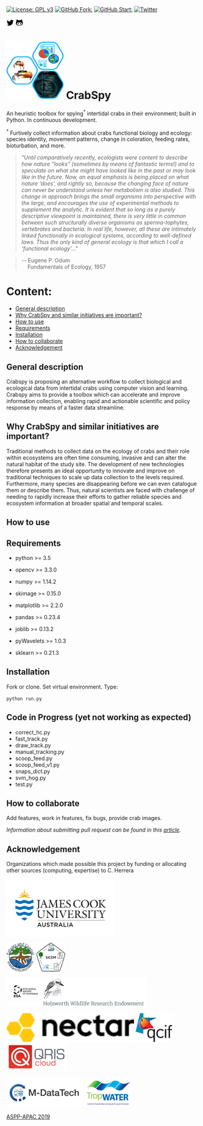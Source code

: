 [![License: GPL v3](https://img.shields.io/badge/License-GPLv3-blue.svg)](https://www.gnu.org/licenses/gpl-3.0)
[![GitHub Fork: ](https://img.shields.io/github/forks/CexyNature/Crabspy?label=Fork&style=social)](https://github.com/CexyNature/Crabspy)
[![GitHub Start: ](https://img.shields.io/github/forks/CexyNature/Crabspy?label=Starts&style=social)](https://github.com/CexyNature/Crabspy)
[![Twitter](https://img.shields.io/twitter/follow/CexyNature?style=social)](https://twitter.com/cexynature?lang=en)

<!-- Created by Cesar Herrera -->
[![alt text][1.2]][1]
[![alt text][2.2]][2]
<!-- icons without padding -->
[1.2]: images/logos/twittericon2.png (icon without padding)
[2.2]: images/logos/githubicon2.png (github icon without padding)
<!-- links to accounts -->
[1]: http://www.twitter.com/CexyNature
[2]: http://www.github.com/CexyNature
<!-- End -->

<img src="images/logos/pseudo_logo.jpg" width="150" height="150"> CrabSpy
==========

An heuristic toolbox for spying<sup>*</sup> intertidal crabs in their environment; built in Python. In continuous development.

<sup>*</sup> Furtively collect information about crabs functional biology and ecology: species identity, movement patterns, change in coloration, feeding rates, bioturbation, and more. 


> *"Until comparatively recently, ecologists were content to describe how nature “looks” (sometimes by means of fantastic
 terms!) and to speculate on what she might have looked like in the past or may look like in the future. 
 Now, an equal emphasis is being placed on what nature ‘does’, and rightly so, because the changing face 
 of nature can never be understood unless her metabolism is also studied. This change in approach brings 
 the small organisms into perspective with the large, and encourages the use of experimental methods to 
 supplement the analytic. It is evident that so long as a purely descriptive viewpoint is maintained, 
 there is very little in common between such structurally diverse organisms as sperma-tophytes, 
 vertebrates and bacteria. In real life, however, all these are intimately linked functionally in 
 ecological systems, according to well-defined laws. Thus the only kind of general ecology is that which
 I call a ‘functional ecology’..."*

> -- Eugene P. Odum <br>
> &nbsp;&nbsp;&nbsp; Fundamentals of Ecology, 1957

# Content:

- [General description](#General-description)
- [Why CrabSpy and similar initiatives are important?](#Why-CrabSpy-and-similar-initiatives-are-important?)
- [How to use](#How-to-use)
- [Requirements](#Requirements)
- [Installation](#Installation)
- [How to collaborate](#How-to-collaborate)
- [Acknowledgement](#Acknowledgement)

## General description

Crabspy is proposing an alternative workflow to collect biological and ecological data from intertidal crabs using computer vision and learning. Crabspy aims to provide a toolbox which can accelerate and improve information collection, enabling rapid and actionable scientific and policy response by means of a faster data streamline.


## Why CrabSpy and similar initiatives are important?

Traditional methods to collect data on the ecology of crabs and their role within ecosystems are often time consuming, invasive and can alter the natural habitat of the study site. The development of new technologies therefore presents an ideal opportunity to innovate and improve on traditional techniques to scale up data collection to the levels required.
Furthermore, many species are disappearing before we can even catalogue them or describe them. Thus, natural scientists are faced with challenge of needing to rapidly increase their efforts to gather reliable species and ecosystem information at broader spatial and temporal scales.

## How to use



## Requirements

- python >= 3.5

- opencv >= 3.3.0

- numpy >= 1.14.2

- skimage >= 0.15.0

- matplotlib >= 2.2.0

- pandas >= 0.23.4

- joblib >= 0.13.2

- pyWavelets >= 1.0.3

- sklearn >= 0.21.3

## Installation

Fork or clone. Set virtual environment. Type:
```
python run.py
```

## Code in Progress (yet not working as expected)

- correct_hc.py
- fast_track.py
- draw_track.py
- manual_tracking.py
- scoop_feed.py
- scoop_feed_v1.py
- snaps_dict.py
- svm_hog.py
- test.py



## How to collaborate

Add features, work in features, fix bugs, provide crab images.

*Information about submitting pull request can be found in this [article](https://code.tutsplus.com/tutorials/how-to-collaborate-on-github--net-34267).*


## Acknowledgement

Organizations which made possible this project by funding or allocating other sources (computing, expertise) to C. Herrera

<img src="images/logos/JCU.jpg" height="150">

<img src="images/logos/ECWE.jpeg" width="75" height="75"> <img src="images/logos/SICEM.png" width="75" height="75">


<img src="images/logos/ESA_logo.png" height="75"> <img src="images/logos/Holsworth.png" height="75">


<img src="images/logos/nectardirectorate-logo.png" height="75"> <img src="images/logos/qcif.png" height="75"> <img src="images/logos/qris-logo.png" height="75">

<img src="images/logos/Mdatatech.PNG" height="75"> <img src="images/logos/TropWATER.jpg" height="75">

[ASPP-APAC 2019](https://scipy-school.org/)